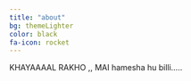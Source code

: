```yaml
---
title: "about"
bg: themeLighter
color: black
fa-icon: rocket
---
```


KHAYAAAAL RAKHO ,, MAI hamesha hu billi.....